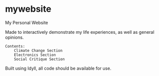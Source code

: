 # mywebsite
My Personal Website

Made to interactively demonstrate my life experiences, as well as general opinions.

	Contents:
		Climate Change Section
		Electronics Section
		Social Critique Section

Built using Idyll, all code should be available for use.
